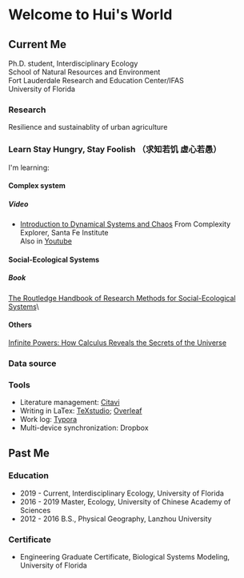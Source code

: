 # Welcome to Hui's World

## Current Me
Ph.D. student, Interdisciplinary Ecology\
School of Natural Resources and Environment\
Fort Lauderdale Research and Education Center/IFAS\
University of Florida

### Research
Resilience and sustainablity of urban agriculture


### Learn Stay Hungry, Stay Foolish （求知若饥 虚心若愚）
I'm learning:
#### Complex system

##### Video
- [Introduction to Dynamical Systems and Chaos](https://www.complexityexplorer.org/courses/120-introduction-to-dynamical-systems-and-chaos)
  From Complexity Explorer, Santa Fe Institute\
  Also in [Youtube](https://www.youtube.com/playlist?list=PLF0b3ThojznQwpDEClMZmHssMsuPnQxZT)
  
#### Social-Ecological Systems
##### Book
[The Routledge Handbook of Research Methods for Social-Ecological Systems](https://www.routledge.com/The-Routledge-Handbook-of-Research-Methods-for-Social-Ecological-Systems/Biggs-Vos-Preiser-Clements-Maciejewski-Schluter/p/book/9780367898403)\

#### Others
[Infinite Powers: How Calculus Reveals the Secrets of the Universe](https://www.amazon.com/gp/product/B07FKF9DVJ/ref=ppx_yo_dt_b_d_asin_title_o06?ie=UTF8&psc=1)

### Data source

### Tools
- Literature management: [Citavi](https://www.citavi.com/en)
- Writing in LaTex: [TeXstudio](https://www.texstudio.org/); [Overleaf](https://www.overleaf.com/project)
- Work log: [Typora](https://typora.io/)
- Multi-device synchronization: Dropbox

## Past Me
### Education
- 2019 - Current, Interdisciplinary Ecology, University of Florida
- 2016 - 2019 Master, Ecology, University of Chinese Academy of Sciences
- 2012 - 2016 B.S., Physical Geography, Lanzhou University 

### Certificate
- Engineering Graduate Certificate, Biological Systems Modeling, University of Florida

<!-- 
## Tips

```markdown
Syntax highlighted code block

# Header 1
## Header 2
### Header 3

- Bulleted
- List

1. Numbered
2. List

**Bold** and _Italic_ and `Code` text

[Link](url) and ![Image](src)
```

For more details see [GitHub Flavored Markdown](https://guides.github.com/features/mastering-markdown/).

### Jekyll Themes

Your Pages site will use the layout and styles from the Jekyll theme you have selected in your [repository settings](https://github.com/huizhao0804z/huizhao0804z.github.io/settings/pages). The name of this theme is saved in the Jekyll `_config.yml` configuration file.

### Support or Contact

Having trouble with Pages? Check out our [documentation](https://docs.github.com/categories/github-pages-basics/) or [contact support](https://support.github.com/contact) and we’ll help you sort it out.
 -->
